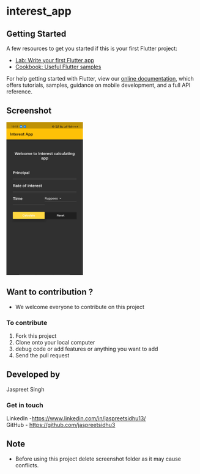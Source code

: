 # interest_app



## Getting Started
A few resources to get you started if this is your first Flutter project:

- [Lab: Write your first Flutter app](https://flutter.dev/docs/get-started/codelab)
- [Cookbook: Useful Flutter samples](https://flutter.dev/docs/cookbook)

For help getting started with Flutter, view our
[online documentation](https://flutter.dev/docs), which offers tutorials,
samples, guidance on mobile development, and a full API reference.

## Screenshot
<img src="screenshot/a.jpg" width="200" height="400" />

## Want to contribution ?
* We welcome everyone to contribute on this project
### To contribute
1. Fork this project
2. Clone onto your local computer
3. debug code or add features or anything you want to add
4. Send the pull request

## Developed by
Jaspreet Singh

### Get in touch
LinkedIn -https://www.linkedin.com/in/jaspreetsidhu13/ <br/>
GitHub - https://github.com/jaspreetsidhu3


## Note
* Before using this project delete screenshot folder as it may cause conflicts.
